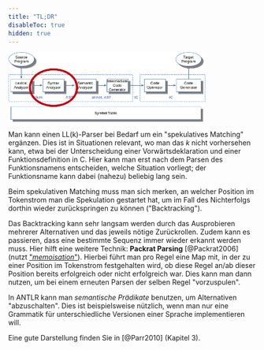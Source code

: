 ```yaml
---
title: "TL;DR"
disableToc: true
hidden: true
---
```



![](images/architektur_cb_parser.png)

Man kann einen LL(k)-Parser bei Bedarf um ein "spekulatives Matching" ergänzen. Dies ist in Situationen
relevant, wo man das $k$ nicht vorhersehen kann, etwa bei der Unterscheidung einer Vorwärtsdeklaration
und einer Funktionsdefinition in C. Hier kann man erst nach dem Parsen des Funktionsnamens entscheiden,
welche Situation vorliegt; der Funktionsname kann dabei (nahezu) beliebig lang sein.

Beim spekulativen Matching muss man sich merken, an welcher Position im Tokenstrom man die Spekulation
gestartet hat, um im Fall des Nichterfolgs dorthin wieder zurückspringen zu können ("Backtracking").

Das Backtracking kann sehr langsam werden durch das Ausprobieren mehrerer Alternativen und das jeweils
nötige Zurückrollen. Zudem kann es passieren, dass eine bestimmte Sequenz immer wieder erkannt werden
muss. Hier hilft eine weitere Technik: **Packrat Parsing** [@Packrat2006] (nutzt
["*memoisation*"](https://en.wikipedia.org/wiki/Memoization)). Hierbei führt man pro Regel eine Map mit,
in der zu einer Position im Tokenstrom festgehalten wird, ob diese Regel an/ab dieser Position bereits
erfolgreich oder nicht erfolgreich war. Dies kann man dann nutzen, um bei einem erneuten Parsen der
selben Regel "vorzuspulen".

In ANTLR kann man *semantische Prädikate* benutzen, um Alternativen "abzuschalten". Dies ist beispielsweise
nützlich, wenn man nur eine Grammatik für unterschiedliche Versionen einer Sprache implementieren will.

Eine gute Darstellung finden Sie in [@Parr2010] (Kapitel 3).
